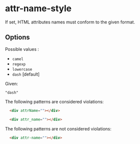 # attr-name-style

If set, HTML attributes names must conform to the given format.

## Options

Possible values :

* `camel`
* `regexp`
* `lowercase`
* `dash` [default]

Given:

`"dash"`

The following patterns are considered violations:

```html
  <div attrName=""></div>
```

```html
  <div attr_name=""></div>
```

The following patterns are not considered violations:

```html
  <div attr-name=""></div>
```
